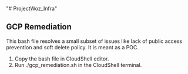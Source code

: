 "# ProjectWoz_Infra" 

## GCP Remediation
This bash file resolves a small subset of issues like lack of public access prevention and soft delete policy. It is meant as a POC.
1. Copy the bash file in CloudShell editor.
2. Run ./gcp_remediation.sh in the CloudShell terminal.